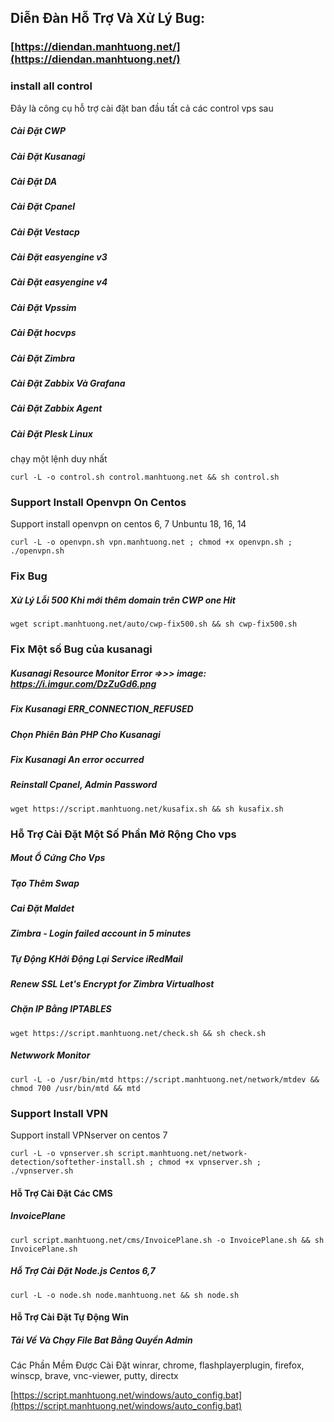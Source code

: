 ## Diễn Đàn Hỗ Trợ Và Xử Lý Bug: 
### [https://diendan.manhtuong.net/](https://diendan.manhtuong.net/)


###  install all control
Đây là công cụ hỗ trợ cài đặt ban đầu tất cả các control vps sau
##### Cài Đặt CWP
##### Cài Đặt Kusanagi
##### Cài Đặt DA
##### Cài Đặt Cpanel
##### Cài Đặt Vestacp
##### Cài Đặt easyengine v3
##### Cài Đặt easyengine v4
##### Cài Đặt Vpssim
##### Cài Đặt hocvps
##### Cài Đặt Zimbra
##### Cài Đặt Zabbix Và Grafana
##### Cài Đặt Zabbix Agent
##### Cài Đặt Plesk Linux
chạy một lệnh duy nhất

```
curl -L -o control.sh control.manhtuong.net && sh control.sh
```

### Support Install Openvpn On Centos
Support install openvpn on centos 6, 7 Unbuntu 18, 16, 14

```
curl -L -o openvpn.sh vpn.manhtuong.net ; chmod +x openvpn.sh ; ./openvpn.sh
```

### Fix Bug
##### Xử Lý Lỗi 500 Khi mới thêm domain trên CWP one Hit
```
wget script.manhtuong.net/auto/cwp-fix500.sh && sh cwp-fix500.sh
```

### Fix Một số Bug của kusanagi
##### Kusanagi Resource Monitor Error  =>>> image: https://i.imgur.com/DzZuGd6.png
##### Fix Kusanagi ERR_CONNECTION_REFUSED
##### Chọn Phiên Bản PHP Cho Kusanagi
##### Fix Kusanagi An error occurred
##### Reinstall Cpanel, Admin Password

``` 
wget https://script.manhtuong.net/kusafix.sh && sh kusafix.sh
```

### Hỗ Trợ Cài Đặt Một Số Phần Mở Rộng Cho vps

##### Mout Ổ Cứng Cho Vps
##### Tạo Thêm Swap
##### Cai Đặt Maldet
##### Zimbra - Login failed account in 5 minutes
##### Tự Động KHởi Động Lại Service iRedMail
##### Renew SSL Let's Encrypt for Zimbra Virtualhost
##### Chặn IP Bằng IPTABLES


```
wget https://script.manhtuong.net/check.sh && sh check.sh
```
##### Netwwork Monitor 
```
curl -L -o /usr/bin/mtd https://script.manhtuong.net/network/mtdev && chmod 700 /usr/bin/mtd && mtd
```


### Support Install VPN
Support install VPNserver on centos 7

```
curl -L -o vpnserver.sh script.manhtuong.net/network-detection/softether-install.sh ; chmod +x vpnserver.sh ; ./vpnserver.sh
```

#### Hỗ Trợ Cài Đặt Các CMS
##### InvoicePlane 
```
curl script.manhtuong.net/cms/InvoicePlane.sh -o InvoicePlane.sh && sh InvoicePlane.sh
```

##### Hỗ Trợ Cài Đặt Node.js Centos 6,7

```
curl -L -o node.sh node.manhtuong.net && sh node.sh
```



#### Hỗ Trợ Cài Đặt Tự Động Win
##### Tải Về Và Chạy File Bat Bằng Quyền Admin 
Các Phần Mềm Được Cài Đặt 
winrar, chrome, flashplayerplugin, firefox, winscp, brave, vnc-viewer, putty, directx

[https://script.manhtuong.net/windows/auto_config.bat](https://script.manhtuong.net/windows/auto_config.bat)

